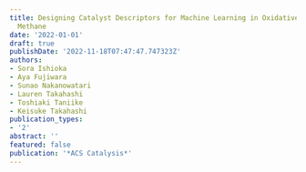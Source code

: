 ```yaml
---
title: Designing Catalyst Descriptors for Machine Learning in Oxidative Coupling of
  Methane
date: '2022-01-01'
draft: true
publishDate: '2022-11-18T07:47:47.747323Z'
authors:
- Sora Ishioka
- Aya Fujiwara
- Sunao Nakanowatari
- Lauren Takahashi
- Toshiaki Taniike
- Keisuke Takahashi
publication_types:
- '2'
abstract: ''
featured: false
publication: '*ACS Catalysis*'
---
```


